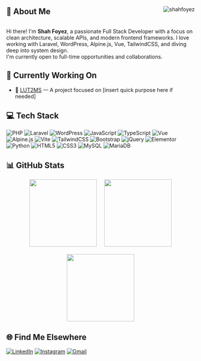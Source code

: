 <div style="display: flex; justify-content: space-between; align-items: center;">
  <h2>👋 About Me</h2>
  <img src="https://komarev.com/ghpvc/?username=shahfoyez&label=Profile%20views&color=0e75b6&style=flat" alt="shahfoyez" />
</div>

Hi there! I'm **Shah Foyez**, a passionate Full Stack Developer with a focus on clean architecture, scalable APIs, and modern frontend frameworks. I love working with Laravel, WordPress, Alpine.js, Vue, TailwindCSS, and diving deep into system design.  
I'm currently open to full-time opportunities and collaborations.

## 🔭 Currently Working On

- 🚀 [LUT2MS](#) — A project focused on [insert quick purpose here if needed]


## 💻 Tech Stack

![PHP](https://img.shields.io/badge/PHP-777BB4?style=flat-square&logo=php&logoColor=white)
![Laravel](https://img.shields.io/badge/Laravel-FF2D20?style=flat-square&logo=laravel&logoColor=white)
![WordPress](https://img.shields.io/badge/Wordpress-21759B?style=flat-square&logo=wordpress&logoColor=white)
![JavaScript](https://img.shields.io/badge/JavaScript-F7DF1E?style=flat-square&logo=javascript&logoColor=black)
![TypeScript](https://img.shields.io/badge/TypeScript-007ACC?style=flat-square&logo=typescript&logoColor=white)
![Vue](https://img.shields.io/badge/Vue.js-35495E?style=flat-square&logo=vue.js&logoColor=4FC08D)
![Alpine.js](https://img.shields.io/badge/Alpine.js-8BC0D0?style=flat-square&logo=alpine.js&logoColor=white)
![Vite](https://img.shields.io/badge/Vite-593D88?style=flat-square&logo=vite&logoColor=white)
![TailwindCSS](https://img.shields.io/badge/Tailwind_CSS-38B2AC?style=flat-square&logo=tailwind-css&logoColor=white)
![Bootstrap](https://img.shields.io/badge/Bootstrap-563D7C?style=flat-square&logo=bootstrap&logoColor=white)
![jQuery](https://img.shields.io/badge/jQuery-0769AD?style=flat-square&logo=jquery&logoColor=white)
![Elementor](https://img.shields.io/badge/Elementor-9146FF?style=flat-square&logo=elementor&logoColor=white)
![Python](https://img.shields.io/badge/Python-3776AB?style=flat-square&logo=python&logoColor=white)
![HTML5](https://img.shields.io/badge/HTML5-E34F26?style=flat-square&logo=html5&logoColor=white)
![CSS3](https://img.shields.io/badge/CSS3-1572B6?style=flat-square&logo=css3&logoColor=white)
![MySQL](https://img.shields.io/badge/MySQL-005C84?style=flat-square&logo=mysql&logoColor=white)
![MariaDB](https://img.shields.io/badge/MariaDB-003545?style=flat-square&logo=mariadb&logoColor=white)


## 📊 GitHub Stats

<div align="center" style="display: flex; flex-wrap: wrap; justify-content: center; gap: 20px;">

  <img src="https://github-readme-stats.vercel.app/api?username=shahfoyez&theme=darcula&show_icons=true&hide_border=true&count_private=true" height="180" />
  
  <img src="https://github-readme-streak-stats.herokuapp.com/?user=shahfoyez&theme=darcula&hide_border=true" height="180" />
  
  <img src="https://github-readme-stats.vercel.app/api/top-langs/?username=shahfoyez&theme=darcula&show_icons=true&hide_border=true&layout=compact" height="180" />

</div>

## 🌐 Find Me Elsewhere

[![LinkedIn](https://img.shields.io/badge/LinkedIn-0077B5?style=flat-square&logo=linkedin&logoColor=white)](https://bd.linkedin.com/in/shah-foyez-933a27206)
[![Instagram](https://img.shields.io/badge/Instagram-E4405F?style=flat-square&logo=instagram&logoColor=white)](https://instagram.com/shahfoyez)
[![Gmail](https://img.shields.io/badge/Gmail-D14836?style=flat-square&logo=gmail&logoColor=white)](mailto:shahfoyez7@gmail.com)
